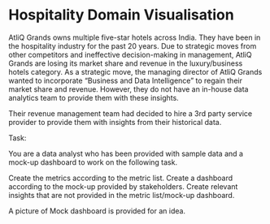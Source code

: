 # Hospitality Domain Visualisation

AtliQ Grands owns multiple five-star hotels across India. They have been in the hospitality industry for the past 20 years. Due to strategic moves from other competitors and ineffective decision-making in management, AtliQ Grands are losing its market share and revenue in the luxury/business hotels category. As a strategic move, the managing director of AtliQ Grands wanted to incorporate “Business and Data Intelligence” to regain their market share and revenue. However, they do not have an in-house data analytics team to provide them with these insights.

Their revenue management team had decided to hire a 3rd party service provider to provide them with insights from their historical data.

Task:

You are a data analyst who has been provided with sample data and a mock-up dashboard to work on the following task.

Create the metrics according to the metric list. Create a dashboard according to the mock-up provided by stakeholders. Create relevant insights that are not provided in the metric list/mock-up dashboard.

A picture of Mock dashboard is provided for an idea.
